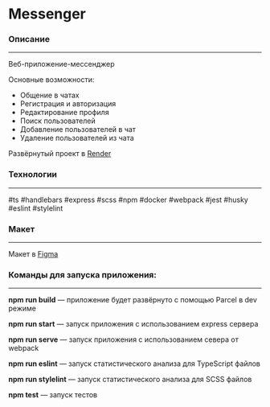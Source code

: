 # Messenger

### Описание
___
Веб-приложение-мессенджер

Основные возможности:
- Общение в чатах
- Регистрация и авторизация
- Редактирование профиля
- Поиск пользователей
- Добавление пользователей в чат
- Удаление пользователей из чата

Развёрнутый проект в [Render](https://onizuka.onrender.com/)

### Технологии
___
#ts #handlebars #express #scss #npm #docker #webpack #jest
#husky #eslint #stylelint

### Макет
___
Макет в [Figma](https://www.figma.com/file/jF5fFFzgGOxQeB4CmKWTiE/Chat_external_link?node-id=0%3A1)

### Команды для запуска приложения:
___
**npm run build** — приложение будет развёрнуто с помощью Parcel в dev режиме

**npm run start** — запуск приложения с использованием express сервера

**npm run serve** — запуск приложения с использованием севера от webpack

**npm run eslint** — запуск статистического анализа для TypeScript файлов

**npm run stylelint** — запуск статистического анализа для SCSS файлов

**npm test** — запуск тестов

